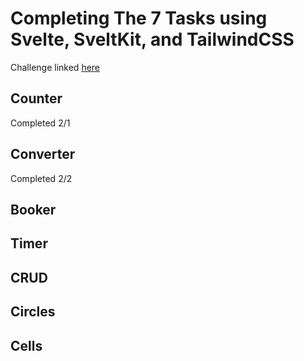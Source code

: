 # Completing The 7 Tasks using Svelte, SveltKit, and TailwindCSS

Challenge linked [here](https://eugenkiss.github.io/7guis/tasks)

## Counter
Completed 2/1

## Converter
Completed 2/2

## Booker

## Timer

## CRUD

## Circles

## Cells
